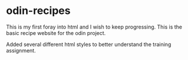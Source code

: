 # odin-recipes

This is my first foray into html and I wish to keep progressing.
This is the basic recipe website for the odin project.

Added several different html styles to better understand the training assignment.